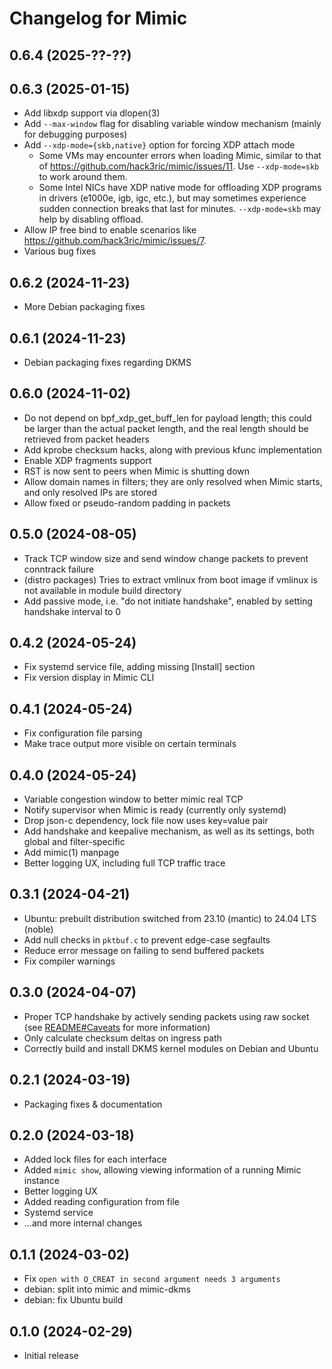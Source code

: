 # Changelog for Mimic

## 0.6.4 (2025-??-??)

## 0.6.3 (2025-01-15)

- Add libxdp support via dlopen(3)
- Add `--max-window` flag for disabling variable window mechanism (mainly for debugging purposes)
- Add `--xdp-mode={skb,native}` option for forcing XDP attach mode
  - Some VMs may encounter errors when loading Mimic, similar to that of https://github.com/hack3ric/mimic/issues/11. Use `--xdp-mode=skb` to work around them.
  - Some Intel NICs have XDP native mode for offloading XDP programs in drivers (e1000e, igb, igc, etc.), but may sometimes experience sudden connection breaks that last for minutes. `--xdp-mode=skb` may help by disabling offload.
- Allow IP free bind to enable scenarios like https://github.com/hack3ric/mimic/issues/7.
- Various bug fixes

## 0.6.2 (2024-11-23)

- More Debian packaging fixes

## 0.6.1 (2024-11-23)

- Debian packaging fixes regarding DKMS

## 0.6.0 (2024-11-02)

- Do not depend on bpf_xdp_get_buff_len for payload length; this could be larger than the actual packet length, and the real length should be retrieved from packet headers
- Add kprobe checksum hacks, along with previous kfunc implementation
- Enable XDP fragments support
- RST is now sent to peers when Mimic is shutting down
- Allow domain names in filters; they are only resolved when Mimic starts, and only resolved IPs are stored
- Allow fixed or pseudo-random padding in packets

## 0.5.0 (2024-08-05)

- Track TCP window size and send window change packets to prevent conntrack failure
- (distro packages) Tries to extract vmlinux from boot image if vmlinux is not available in module build directory
- Add passive mode, i.e. "do not initiate handshake", enabled by setting handshake interval to 0

## 0.4.2 (2024-05-24)

- Fix systemd service file, adding missing \[Install\] section
- Fix version display in Mimic CLI

## 0.4.1 (2024-05-24)

- Fix configuration file parsing
- Make trace output more visible on certain terminals

## 0.4.0 (2024-05-24)

- Variable congestion window to better mimic real TCP
- Notify supervisor when Mimic is ready (currently only systemd)
- Drop json-c dependency, lock file now uses key=value pair
- Add handshake and keepalive mechanism, as well as its settings, both global and filter-specific
- Add mimic(1) manpage
- Better logging UX, including full TCP traffic trace

## 0.3.1 (2024-04-21)

- Ubuntu: prebuilt distribution switched from 23.10 (mantic) to 24.04 LTS (noble)
- Add null checks in `pktbuf.c` to prevent edge-case segfaults
- Reduce error message on failing to send buffered packets
- Fix compiler warnings

## 0.3.0 (2024-04-07)

- Proper TCP handshake by actively sending packets using raw socket (see [README#Caveats](https://github.com/hack3ric/mimic/tree/v0.3.0?tab=readme-ov-file#caveats) for more information)
- Only calculate checksum deltas on ingress path
- Correctly build and install DKMS kernel modules on Debian and Ubuntu

## 0.2.1 (2024-03-19)

- Packaging fixes & documentation

## 0.2.0 (2024-03-18)

- Added lock files for each interface
- Added `mimic show`, allowing viewing information of a running Mimic instance
- Better logging UX
- Added reading configuration from file
- Systemd service
- ...and more internal changes

## 0.1.1 (2024-03-02)

- Fix `open with O_CREAT in second argument needs 3 arguments`
- debian: split into mimic and mimic-dkms
- debian: fix Ubuntu build

## 0.1.0 (2024-02-29)

- Initial release
